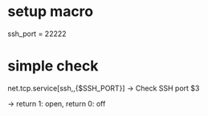 # setup macro
ssh_port = 22222

# simple check

net.tcp.service[ssh,,{$SSH_PORT}] -> Check SSH port $3

-> return 1: open, return 0: off

